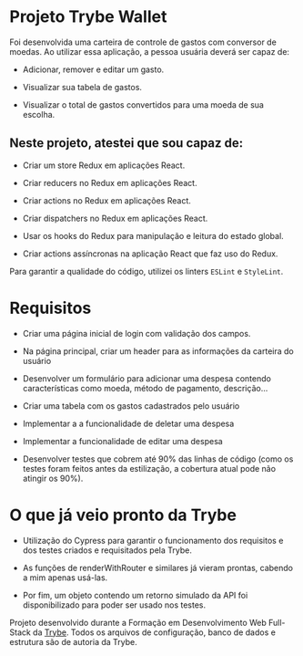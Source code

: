 # Projeto Trybe Wallet

Foi desenvolvida uma carteira de controle de gastos com conversor de moedas.
Ao utilizar essa aplicação, a pessoa usuária deverá ser capaz de:

  * Adicionar, remover e editar um gasto.

  * Visualizar sua tabela de gastos.

  * Visualizar o total de gastos convertidos para uma moeda de sua escolha.
    

##  Neste projeto, atestei que sou capaz de:
  
  * Criar um store Redux em aplicações React.

  * Criar reducers no Redux em aplicações React.

  * Criar actions no Redux em aplicações React.

  * Criar dispatchers no Redux em aplicações React.

  * Usar os hooks do Redux para manipulação e leitura do estado global.

  * Criar actions assíncronas na aplicação React que faz uso do Redux.

  Para garantir a qualidade do código, utilizei os linters `ESLint` e `StyleLint`.


  # Requisitos
  *  Criar uma página inicial de login com validação dos campos.
  
  *  Na página principal, criar um header para as informações da carteira do usuário
  
  *  Desenvolver um formulário para adicionar uma despesa contendo características como moeda, método de pagamento, descrição...
  
  * Criar uma tabela com os gastos cadastrados pelo usuário
  
  *  Implementar a a funcionalidade de deletar uma despesa
  
  *  Implementar a funcionalidade de editar uma despesa
  
  *  Desenvolver testes que cobrem até 90% das linhas de código (como os testes foram feitos antes da estilização, a cobertura atual pode não atingir os 90%).


# O que já veio pronto da Trybe
   * Utilização do Cypress para garantir o funcionamento dos requisitos e dos testes criados e requisitados pela Trybe.
  
   * As funções de renderWithRouter e similares já vieram prontas, cabendo a mim apenas usá-las.

   * Por fim, um objeto contendo um retorno simulado da API foi disponibilizado para poder ser usado nos testes.


Projeto desenvolvido durante a Formação em Desenvolvimento Web Full-Stack da [Trybe](https://www.betrybe.com/). 
Todos os arquivos de configuração, banco de dados e estrutura são de autoria da Trybe.
